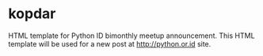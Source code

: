 kopdar
======

HTML template for Python ID bimonthly meetup announcement.
This HTML template will be used for a new post at http://python.or.id site.
